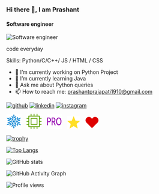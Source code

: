 ### Hi there 👋, I am Prashant
#### Software engineer
![Software engineer](https://media.licdn.com/dms/image/D4E16AQGpbnhDtL_-3A/profile-displaybackgroundimage-shrink_350_1400/0/1658696333044?e=1704931200&v=beta&t=zezyfiay2GIGBGoU9bw_3m_ppc9as9Nw9ODvBoypEZM)

code everyday 

Skills: Python/C/C++/ JS / HTML / CSS

- 🔭 I’m currently working on Python Project 
- 🌱 I’m currently learning Java 
- 💬 Ask me about Python queries 
- 📫 How to reach me: prashantprajapati1910@gmail.com 


[<img src='https://cdn.jsdelivr.net/npm/simple-icons@3.0.1/icons/github.svg' alt='github' height='40'>](https://github.com/Prashant19100)  [<img src='https://cdn.jsdelivr.net/npm/simple-icons@3.0.1/icons/linkedin.svg' alt='linkedin' height='40'>](https://www.linkedin.com/in/prashantprajapati/)  [<img src='https://cdn.jsdelivr.net/npm/simple-icons@3.0.1/icons/instagram.svg' alt='instagram' height='40'>](https://www.instagram.com/prashant.0000/)  

<a href='https://archiveprogram.github.com/'><img src='https://raw.githubusercontent.com/acervenky/animated-github-badges/master/assets/acbadge.gif' width='40' height='40'></a> <a href='https://docs.github.com/en/developers'><img src='https://raw.githubusercontent.com/acervenky/animated-github-badges/master/assets/devbadge.gif' width='40' height='40'></a> <a href='https://github.com/pricing'><img src='https://raw.githubusercontent.com/acervenky/animated-github-badges/master/assets/pro.gif' width='40' height='40'></a> <a href='https://stars.github.com/'><img src='https://raw.githubusercontent.com/acervenky/animated-github-badges/master/assets/starbadge.gif' width='35' height='35'></a> <a href='https://docs.github.com/en/github/supporting-the-open-source-community-with-github-sponsors'><img src='https://raw.githubusercontent.com/acervenky/animated-github-badges/master/assets/sponsorbadge.gif' width='35' height='35'></a> 

[![trophy](https://github-profile-trophy.vercel.app/?username=Prashant19100)](https://github.com/ryo-ma/github-profile-trophy)

[![Top Langs](https://github-readme-stats.vercel.app/api/top-langs/?username=Prashant19100)](https://github.com/anuraghazra/github-readme-stats)

![GitHub stats](https://github-readme-stats.vercel.app/api?username=Prashant19100&show_icons=true)  

![GitHub Activity Graph](https://activity-graph.herokuapp.com/graph?username=Prashant19100)  

![Profile views](https://gpvc.arturio.dev/Prashant19100)  
